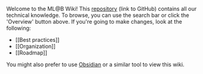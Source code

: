 Welcome to the ML@B Wiki! This [repository](https://github.com/mlberkeley/wiki) (link to GitHub) contains all our technical knowledge. To browse, you can use the search bar or click the 'Overview' button above. If you're going to make changes, look at the following:

- [[Best practices]]
- [[Organization]]
- [[Roadmap]]

You might also prefer to use [Obsidian](https://obsidian.md) or a similar tool to view this wiki.